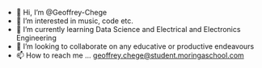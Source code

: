 - 👋 Hi, I’m @Geoffrey-Chege
- 👀 I’m interested in music, code etc.
- 🌱 I’m currently learning Data Science and Electrical and Electronics Engineering
- 💞️ I’m looking to collaborate on any educative or productive endeavours
- 📫 How to reach me ... geoffrey.chege@student.moringaschool.com

<!---
Geoffrey-Chege/Geoffrey-Chege is a ✨ special ✨ repository because its `README.md` (this file) appears on your GitHub profile.
You can click the Preview link to take a look at your changes.
--->
